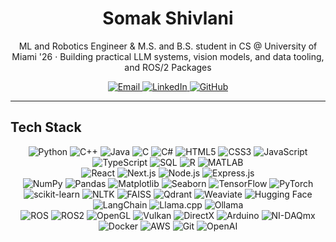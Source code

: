 <!-- Profile README for github.com/Somak-Shiv -->
<h1 align="center">Somak Shivlani</h1>
<p align="center">
  ML and Robotics Engineer & M.S. and B.S. student in CS @ University of Miami '26 · Building practical LLM systems, vision models, and data tooling, and ROS/2 Packages
</p>

<p align="center">
  <a href="mailto:sps183@miami.edu">
    <img alt="Email" src="https://img.shields.io/badge/Email-D14836?style=for-the-badge&logo=gmail&logoColor=white"/>
  </a>
  <a href="https://linkedin.com/in/somakshivlani" target="_blank">
    <img alt="LinkedIn" src="https://img.shields.io/badge/LinkedIn-0A66C2?style=for-the-badge&logo=linkedin&logoColor=white"/>
  </a>
  <a href="https://github.com/somakshivlani" target="_blank">
    <img alt="GitHub" src="https://img.shields.io/badge/GitHub-181717?style=for-the-badge&logo=github&logoColor=white"/>
  </a>
</p>


---
## Tech Stack

<p align="center">
  <!-- Core Languages -->
  <img alt="Python"      src="https://img.shields.io/badge/Python-3776AB?style=for-the-badge&logo=python&logoColor=white"/>
  <img alt="C++"         src="https://img.shields.io/badge/C++-00599C?style=for-the-badge&logo=cplusplus&logoColor=white"/>
  <img alt="Java"        src="https://img.shields.io/badge/Java-007396?style=for-the-badge&logo=openjdk&logoColor=white"/>
  <img alt="C"           src="https://img.shields.io/badge/C-00599C?style=for-the-badge&logo=c&logoColor=white"/>
  <img alt="C#"          src="https://img.shields.io/badge/C%23-68217A?style=for-the-badge&logo=csharp&logoColor=white"/>
  <img alt="HTML5"       src="https://img.shields.io/badge/HTML5-E34F26?style=for-the-badge&logo=html5&logoColor=white"/>
  <img alt="CSS3"        src="https://img.shields.io/badge/CSS3-1572B6?style=for-the-badge&logo=css3&logoColor=white"/>
  <img alt="JavaScript"  src="https://img.shields.io/badge/JavaScript-F7DF1E?style=for-the-badge&logo=javascript&logoColor=black"/>
  <img alt="TypeScript"  src="https://img.shields.io/badge/TypeScript-3178C6?style=for-the-badge&logo=typescript&logoColor=white"/>
  <img alt="SQL"         src="https://img.shields.io/badge/SQL-336791?style=for-the-badge&logo=postgresql&logoColor=white"/>
  <img alt="R"           src="https://img.shields.io/badge/R-276DC3?style=for-the-badge&logo=r&logoColor=white"/>
  <img alt="MATLAB"      src="https://img.shields.io/badge/MATLAB-0076A8?style=for-the-badge&logo=mathworks&logoColor=white"/>
  <br/>

  <!-- Web & Frameworks -->
  <img alt="React"       src="https://img.shields.io/badge/React-20232A?style=for-the-badge&logo=react&logoColor=61DAFB"/>
  <img alt="Next.js"     src="https://img.shields.io/badge/Next.js-000000?style=for-the-badge&logo=nextdotjs&logoColor=white"/>
  <img alt="Node.js"     src="https://img.shields.io/badge/Node.js-339933?style=for-the-badge&logo=nodedotjs&logoColor=white"/>
  <img alt="Express.js"  src="https://img.shields.io/badge/Express.js-404D59?style=for-the-badge&logo=express&logoColor=white"/>
  <br/>

  <!-- Machine Learning / Data Science -->
  <img alt="NumPy"       src="https://img.shields.io/badge/NumPy-013243?style=for-the-badge&logo=numpy&logoColor=white"/>
  <img alt="Pandas"      src="https://img.shields.io/badge/Pandas-150458?style=for-the-badge&logo=pandas&logoColor=white"/>
  <img alt="Matplotlib"  src="https://img.shields.io/badge/Matplotlib-11557C?style=for-the-badge&logo=plotly&logoColor=white"/>
  <img alt="Seaborn"     src="https://img.shields.io/badge/Seaborn-4C8CBF?style=for-the-badge&logoColor=white"/>
  <img alt="TensorFlow"  src="https://img.shields.io/badge/TensorFlow-FF6F00?style=for-the-badge&logo=tensorflow&logoColor=white"/>
  <img alt="PyTorch"     src="https://img.shields.io/badge/PyTorch-EE4C2C?style=for-the-badge&logo=pytorch&logoColor=white"/>
  <img alt="scikit-learn"src="https://img.shields.io/badge/scikit--learn-F7931E?style=for-the-badge&logo=scikitlearn&logoColor=white"/>
  <img alt="NLTK" src="https://img.shields.io/badge/NLTK-85C88A?style=for-the-badge&logo=numpy&logoColor=white"/>
  <img alt="FAISS"       src="https://img.shields.io/badge/FAISS-2E8B57?style=for-the-badge&logo=facebook&logoColor=white"/>
  <img alt="Qdrant" src="https://img.shields.io/badge/Qdrant-FF6F61?style=for-the-badge&logo=qdrant&logoColor=white"/>
  <img alt="Weaviate" src="https://img.shields.io/badge/Weaviate-00B4D8?style=for-the-badge&logo=weaviate&logoColor=white"/>
  <img alt="Hugging Face"src="https://img.shields.io/badge/Hugging%20Face-FFD700?style=for-the-badge&logo=huggingface&logoColor=black"/>
  <img alt="LangChain"   src="https://img.shields.io/badge/LangChain-1A5E9A?style=for-the-badge&logo=chainlink&logoColor=white"/>
  <img alt="Llama.cpp" src="https://img.shields.io/badge/Llama.cpp-800080?style=for-the-badge&logo=llama&logoColor=white"/>
  <img alt="Ollama"      src="https://img.shields.io/badge/Ollama-000000?style=for-the-badge&logo=openai&logoColor=white"/>
  <br/>

  <!-- Systems / Robotics / Visualization -->
  <img alt="ROS"         src="https://img.shields.io/badge/ROS-22314E?style=for-the-badge&logo=ros&logoColor=white"/>
  <img alt="ROS2"        src="https://img.shields.io/badge/ROS2-0A66C2?style=for-the-badge&logo=ros&logoColor=white"/>
  <img alt="OpenGL"      src="https://img.shields.io/badge/OpenGL-5586A4?style=for-the-badge&logo=opengl&logoColor=white"/>
  <img alt="Vulkan"      src="https://img.shields.io/badge/Vulkan-AC162C?style=for-the-badge&logo=vulkan&logoColor=white"/>
  <img alt="DirectX"     src="https://img.shields.io/badge/DirectX-107C10?style=for-the-badge&logo=xbox&logoColor=white"/>
  <img alt="Arduino"     src="https://img.shields.io/badge/Arduino-00979D?style=for-the-badge&logo=arduino&logoColor=white"/>
  <img alt="NI-DAQmx"    src="https://img.shields.io/badge/NI--DAQmx-0066A1?style=for-the-badge&logo=ni&logoColor=white"/>
  <img alt="Docker"      src="https://img.shields.io/badge/Docker-2496ED?style=for-the-badge&logo=docker&logoColor=white"/>
  <img alt="AWS"         src="https://img.shields.io/badge/AWS-FF9900?style=for-the-badge&logo=amazonaws&logoColor=white"/>
  <img alt="Git"         src="https://img.shields.io/badge/Git-F05032?style=for-the-badge&logo=git&logoColor=white"/>
  <img alt="OpenAI"      src="https://img.shields.io/badge/OpenAI%20API-412991?style=for-the-badge&logo=openai&logoColor=white"/>
</p>
